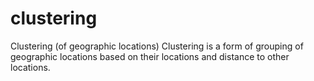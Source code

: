# clustering

Clustering (of geographic locations)
Clustering is a form of grouping of geographic locations based on their locations and distance to other locations.
